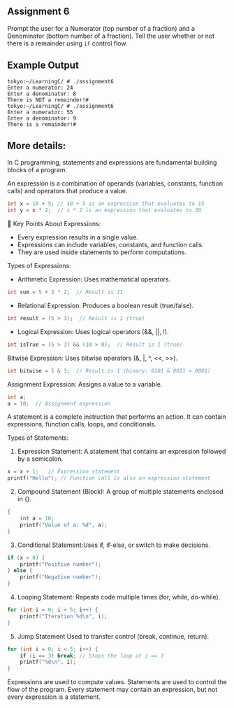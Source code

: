 ## Assignment 6
Prompt the user for a Numerator (top number of a fraction) and a Denominator (bottom number of a fraction). Tell the user whether or not there is a remainder using `if` control flow.

## Example Output
```terminal_session
tokyo:~/LearningC/ # ./assignment6                                                                             
Enter a numerator: 24
Enter a denominator: 8
There is NOT a remainder!#
tokyo:~/LearningC/ # ./assignment6                                                                             
Enter a numerator: 55
Enter a denominator: 9
There is a remainder!# 
```


## More details:

In C programming, statements and expressions are fundamental building blocks of a program.

An expression is a combination of operands (variables, constants, function calls) and operators that produce a value.
```c
int x = 10 + 5; // 10 + 5 is an expression that evaluates to 15
int y = x * 2;  // x * 2 is an expression that evaluates to 30
```
📌 Key Points About Expressions:

- Every expression results in a single value.
- Expressions can include variables, constants, and function calls.
- They are used inside statements to perform computations.

Types of Expressions:
- Arithmetic Expression: Uses mathematical operators.
```c
int sum = 5 + 3 * 2;  // Result is 11

```
- Relational Expression: Produces a boolean result (true/false).
```c
int result = (5 > 3);  // Result is 1 (true)
```
- Logical Expression: Uses logical operators (&&, ||, !).
```c
int isTrue = (5 > 3) && (10 > 8);  // Result is 1 (true)
```

Bitwise Expression: Uses bitwise operators (&, |, ^, <<, >>).
```c
int bitwise = 5 & 3;  // Result is 1 (binary: 0101 & 0011 = 0001)
```

Assignment Expression: Assigns a value to a variable.
```c
int a;
a = 10;  // Assignment expression
```


A statement is a complete instruction that performs an action. It can contain expressions, function calls, loops, and conditionals.

Types of Statements:

1. Expression Statement: A statement that contains an expression followed by a semicolon.
```c
x = x + 1;   // Expression statement
printf("Hello"); // Function call is also an expression statement
```

2. Compound Statement (Block): A group of multiple statements enclosed in {}.
```c 
{
    int a = 10;
    printf("Value of a: %d", a);
}
```
3. Conditional Statement:Uses if, if-else, or switch to make decisions.
```c 
if (x > 0) {
    printf("Positive number");
} else {
    printf("Negative number");
}
```
4. Looping Statement: Repeats code multiple times (for, while, do-while).
```c
for (int i = 0; i < 5; i++) {
    printf("Iteration %d\n", i);
}
```

5. Jump Statement
Used to transfer control (break, continue, return).
```c
for (int i = 0; i < 5; i++) {
    if (i == 3) break; // Stops the loop at i == 3
    printf("%d\n", i);
}
```

Expressions are used to compute values.
Statements are used to control the flow of the program.
Every statement may contain an expression, but not every expression is a statement.

